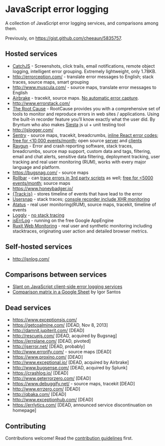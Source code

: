 JavaScript error logging
========================

A collection of JavaScript error logging services, and comparisons among them.

Previously, on <https://gist.github.com/cheeaun/5835757>.

Hosted services
---

- [CatchJS](https://www.catchjs.com) - Screenshots, click trails, email notifications, remote object logging, intelligent error grouping. Extremely lightweight, only 1.78KB.
- http://errorception.com/ - translate error messages to English; stack traces, source maps, smart grouping
- http://www.muscula.com/ - source maps, translate error messages to English
- [Airbrake](https://www.airbrake.io/) - tracekit, source maps. [No automatic error capture](https://github.com/airbrake/airbrake-js/issues/82).
- http://www.errorstack.com/
- [The Root Cause](https://therootcause.io/) - RootCause provides you with a comprehensive set of tools to monitor and reproduce errors in web sites / applications. Using the built-in recorder feature you’ll know exactly what the user did. By Bryntum who also makes [Siesta](https://www.bryntum.com/products/siesta/) js ui + unit testing tool
- http://jslogger.com/
- [Sentry](https://www.sentry.io/) - source maps, tracekit, breadcrumbs, [inline React error codes](https://blog.sentry.io/2016/08/10/react-minified-errors.html); [free for <10,000 events/month](https://sentry.io/pricing); open source [server](https://github.com/getsentry/sentry) and [clients](https://github.com/getsentry/raven-js)
- [Raygun](https://raygun.com/) - Error and crash reporting software, stack traces, breadcrumbs, source map support, custom data and tags, filtering, email and chat alerts, sensitive data filtering, deployment tracking, user tracking and real user monitoring (RUM), works with every major language and platform.
- https://bugsnag.com/ - source maps
- [Rollbar](https://rollbar.com/) - can [trace errors in 3rd party scripts](https://github.com/rollbar/rollbar.js/issues/108#issuecomment-121448333) as well; [free for <5000 events/month](https://rollbar.com/pricing/); source maps
- https://www.honeybadger.io/
- [{Track:js}](http://trackjs.com/) - stores timeline of events that have lead to the error
- [Usersnap](http://usersnap.com/) - stack traces; [console recorder include XHR monitoring](https://usersnap.com/features/console-recorder)
- [Atatus](https://www.atatus.com/) - real user monitoring(RUM), source maps, tracekit, timeline of events
- [Loggly](https://www.loggly.com/docs/javascript/) - [no stack tracing](https://github.com/loggly/loggly-jslogger/issues/24)
- [jsErrLog](http://jserrlog.appspot.com/) - running on the free Google AppEngine
- [Ruxit Web Monitoring](https://ruxit.com/web-monitoring/) - real user and synthetic monitoring including stacktraces, originating user action and detailed browser metrics.

Self-hosted services
--------------------
- http://jsnlog.com/


Comparisons between services
----------------------------

* [Slant on JavaScript client-side error logging services](http://www.slant.co/topics/2615/~what-are-the-best-javascript-client-side-error-logging-services)
* [Comparison matrix in a Google Sheet](https://docs.google.com/spreadsheets/d/1IAurU073WiEr8hLeRu6rU_ilX-gaSOXfluXjUlTcQhc/edit#gid=0) by Igor Santos


Dead services
---

- https://www.exceptionsjs.com/
- https://getcoalmine.com/ [DEAD, Nov 8, 2013]
- http://damnit.jupiterit.com/ [DEAD]
- http://rescuejs.com/ [DEAD, acquired by Bugsnag]
- https://errplane.com/ [DEAD, pivoted]
- http://jserror.net/ [DEAD, probably]
- http://www.errorify.com/ - source maps [DEAD]
- https://www.proxino.com/ [DEAD]
- http://www.exceptional.io/ [DEAD, acquired by Airbrake]
- http://www.bugsense.com/ [DEAD, acquired by Splunk]
- https://crashlog.io/ [DEAD]
- http://www.geterrorzero.com/ [DEAD]
- https://www.debuggify.net/ - source maps, tracekit [DEAD]
- http://www.errzero.com/ [DEAD]
- http://qbaka.com/ [DEAD]
- http://www.exceptionhub.com/ [DEAD]
- https://errlytics.com/ [DEAD, announced service discontinuation on homepage]

Contributing
---

Contributions welcome! Read the [contribution guidelines](CONTRIBUTING.md) first.
